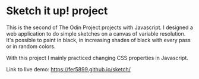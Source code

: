# Sketch it up! project

This is the second of The Odin Project projects with Javascript. I designed a web application to do simple sketches on a canvas of variable resolution. It's possible to paint in black, in increasing shades of black with every pass or in random colors.

With this project I mainly practiced changing CSS properties in Javascript.

Link to live demo:
https://fer5899.github.io/sketch/
